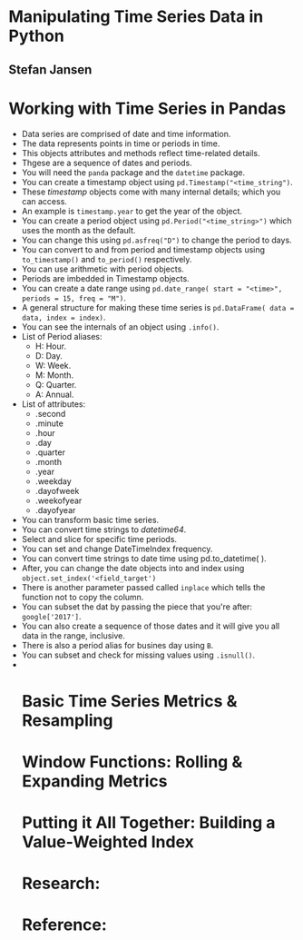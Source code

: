 # Manipulating Time Series Data in Python
## Stefan Jansen

# Working with Time Series in Pandas
- Data series are comprised of date and time information.
- The data represents points in time or periods in time.
- This objects attributes and methods reflect time-related details.
- Thgese are a sequence of dates and periods.
- You will need the `panda` package and the `datetime` package.
- You can create a timestamp object using `pd.Timestamp("<time_string")`.
- These *timestamp* objects come with many internal details; which you can access.
- An example is `timestamp.year` to get the year of the object.
- You can create a period object using `pd.Period("<time_string>")` which uses the month as the default.
- You can change this using `pd.asfreq("D")` to change the period to days.
- You can convert to and from period and timestamp objects using `to_timestamp()` and `to_period()` respectively.
- You can use arithmetic with period objects.
- Periods are imbedded in Timestamp objects.
- You can create a date range using `pd.date_range( start = "<time>", periods = 15, freq = "M")`.
- A general structure for making these time series is `pd.DataFrame( data = data, index = index)`.
- You can see the internals of an object using `.info()`.
- List of Period aliases:
	- H: Hour.
	- D: Day.
	- W: Week.
	- M: Month.
	- Q: Quarter.
	- A: Annual.
- List of attributes:
	- .second
	- .minute
	- .hour
	- .day
	- .quarter
	- .month
	- .year
	- .weekday
	- .dayofweek
	- .weekofyear
	- .dayofyear
- You can transform basic time series.
- You can convert time strings to *datetime64*.
- Select and slice for specific time periods.
- You can set and change DateTimeIndex frequency.
- You can convert time strings to date time using pd.to_datetime( <object> ).
- After, you can change the date objects into and index using `object.set_index('<field_target')`
- There is another parameter passed called `inplace` which tells the function not to copy the column.
- You can subset the dat by passing the piece that you're after: `google['2017']`.
- You can also create a sequence of those dates and it will give you all data in the range, inclusive.
- There is also a period alias for busines day using `B`.
- You can subset and check for missing values using `.isnull()`.
- 

# Basic Time Series Metrics & Resampling

# Window Functions: Rolling & Expanding Metrics

# Putting it All Together: Building a Value-Weighted Index

# Research:

# Reference: